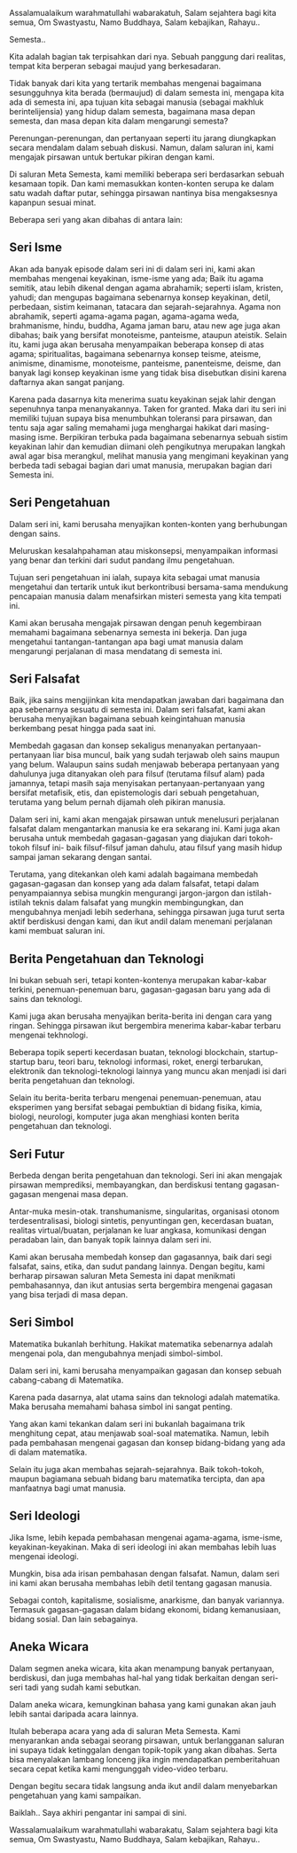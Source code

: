 Assalamualaikum warahmatullahi wabarakatuh, Salam sejahtera bagi kita semua,  Om Swastyastu, Namo Buddhaya, Salam kebajikan, Rahayu..

Semesta.. 

Kita adalah bagian tak terpisahkan dari nya. Sebuah panggung dari realitas, tempat kita berperan sebagai maujud yang berkesadaran.

Tidak banyak dari kita yang tertarik membahas mengenai bagaimana sesungguhnya kita berada (bermaujud) di dalam semesta ini, mengapa kita ada di semesta ini, apa tujuan kita sebagai manusia (sebagai makhluk berintelijensia) yang hidup dalam semesta, bagaimana masa depan semesta, dan masa depan kita dalam mengarungi semesta?

Perenungan-perenungan, dan pertanyaan seperti itu jarang diungkapkan secara mendalam dalam sebuah diskusi. Namun, dalam saluran ini, kami mengajak pirsawan untuk bertukar pikiran dengan kami.

Di saluran Meta Semesta, kami memiliki beberapa seri berdasarkan sebuah kesamaan topik. Dan kami memasukkan konten-konten serupa ke dalam satu wadah daftar putar, sehingga pirsawan nantinya bisa mengaksesnya kapanpun sesuai minat.

Beberapa seri yang akan dibahas di antara lain:

## Seri Isme

Akan ada banyak episode dalam seri ini
di dalam seri ini, kami akan membahas mengenai keyakinan, isme-isme yang ada; 
Baik itu agama semitik, atau lebih dikenal dengan agama abrahamik; seperti islam, kristen, yahudi; dan mengupas bagaimana sebenarnya konsep keyakinan, detil, perbedaan, sistim keimanan, tatacara dan sejarah-sejarahnya.
Agama non abrahamik, seperti agama-agama pagan, agama-agama weda, brahmanisme, hindu, buddha, 
Agama jaman baru, atau new age juga akan dibahas; baik yang bersifat monoteisme, panteisme, ataupun ateistik.
Selain itu, kami juga akan berusaha menyampaikan beberapa konsep di atas agama; spiritualitas, bagaimana sebenarnya konsep teisme, ateisme,  animisme, dinamisme, monoteisme, panteisme, panenteisme, deisme, dan banyak lagi konsep keyakinan isme yang tidak bisa disebutkan disini karena daftarnya akan sangat panjang.

Karena pada dasarnya kita menerima suatu keyakinan sejak lahir dengan sepenuhnya tanpa menanyakannya. Taken for granted. Maka dari itu seri ini memiliki tujuan supaya bisa menumbuhkan toleransi para pirsawan, dan  tentu saja agar saling memahami juga menghargai hakikat dari masing-masing isme.   Berpikiran terbuka pada bagaimana sebenarnya sebuah sistim keyakinan lahir dan kemudian diimani oleh pengikutnya merupakan langkah awal agar bisa merangkul, melihat manusia yang mengimani keyakinan yang berbeda tadi sebagai bagian dari umat manusia, merupakan bagian dari Semesta ini.

## Seri Pengetahuan

Dalam seri ini, kami berusaha menyajikan konten-konten yang berhubungan dengan sains. 

Meluruskan kesalahpahaman atau miskonsepsi, menyampaikan informasi yang benar dan terkini dari sudut pandang ilmu pengetahuan. 

Tujuan seri pengetahuan ini ialah, supaya kita sebagai umat manusia mengetahui dan tertarik untuk ikut berkontribusi bersama-sama mendukung pencapaian manusia dalam menafsirkan misteri semesta yang kita tempati ini. 

Kami akan berusaha mengajak pirsawan dengan penuh kegembiraan memahami bagaimana sebenarnya semesta ini bekerja. Dan juga mengetahui tantangan-tantangan apa bagi umat manusia dalam mengarungi perjalanan di masa mendatang di semesta ini.

## Seri Falsafat

Baik, jika sains mengijinkan kita mendapatkan jawaban dari bagaimana dan apa sebenarnya sesuatu di semesta ini. Dalam seri falsafat, kami akan berusaha menyajikan bagaimana sebuah keingintahuan manusia berkembang pesat hingga pada saat ini.

Membedah gagasan dan konsep sekaligus menanyakan pertanyaan-pertanyaan liar bisa muncul, baik yang sudah terjawab oleh sains maupun yang belum. Walaupun sains sudah menjawab beberapa pertanyaan yang dahulunya juga ditanyakan oleh para filsuf (terutama filsuf alam) pada jamannya, tetapi masih saja menyisakan pertanyaan-pertanyaan yang bersifat metafisik, etis, dan epistemologis dari sebuah pengetahuan, terutama yang belum pernah dijamah oleh pikiran manusia.

Dalam seri ini, kami akan mengajak pirsawan untuk menelusuri perjalanan falsafat dalam mengantarkan manusia ke era sekarang ini. Kami juga akan berusaha untuk membedah gagasan-gagasan yang diajukan dari tokoh-tokoh filsuf ini- baik filsuf-filsuf jaman dahulu, atau filsuf yang masih hidup sampai jaman sekarang dengan santai.

Terutama, yang ditekankan oleh kami adalah  bagaimana membedah gagasan-gagasan dan konsep yang ada dalam falsafat, tetapi dalam penyampaiannya sebisa mungkin mengurangi jargon-jargon dan istilah-istilah teknis dalam falsafat yang mungkin membingungkan, dan mengubahnya menjadi lebih sederhana, sehingga pirsawan juga turut serta aktif berdiskusi dengan kami, dan ikut andil dalam menemani perjalanan kami membuat saluran ini.

## Berita Pengetahuan dan Teknologi

Ini bukan sebuah seri, tetapi konten-kontenya merupakan  kabar-kabar terkini, penemuan-penemuan baru, gagasan-gagasan baru yang ada di sains dan teknologi. 

Kami juga akan berusaha menyajikan berita-berita ini dengan cara yang ringan. Sehingga pirsawan ikut bergembira menerima kabar-kabar terbaru  mengenai tekhnologi.

Beberapa topik seperti kecerdasan buatan, teknologi blockchain, startup-startup baru, teori baru, teknologi informasi, roket, energi terbarukan, elektronik dan teknologi-teknologi lainnya yang muncu akan menjadi isi dari berita pengetahuan dan teknologi.

Selain itu berita-berita terbaru mengenai penemuan-penemuan, atau eksperimen yang bersifat sebagai pembuktian di bidang fisika, kimia, biologi, neurologi, komputer juga akan menghiasi konten berita pengetahuan dan teknologi.


## Seri Futur

Berbeda dengan berita pengetahuan dan teknologi. Seri ini akan mengajak pirsawan memprediksi, membayangkan, dan berdiskusi tentang gagasan-gagasan mengenai masa depan.

Antar-muka mesin-otak. transhumanisme, singularitas, organisasi otonom terdesentralisasi, biologi sintetis, penyuntingan gen, kecerdasan buatan, realitas virtual/buatan, perjalanan ke luar angkasa, komunikasi dengan peradaban lain, dan banyak topik lainnya dalam seri ini.

Kami akan berusaha membedah konsep dan gagasannya, baik dari segi falsafat, sains, etika, dan sudut pandang lainnya. Dengan begitu, kami berharap pirsawan saluran Meta Semesta ini dapat menikmati pembahasannya, dan ikut antusias serta bergembira mengenai gagasan yang bisa terjadi di masa depan.

## Seri Simbol

Matematika bukanlah berhitung. Hakikat matematika sebenarnya adalah mengenai pola, dan mengubahnya menjadi simbol-simbol.

Dalam seri ini, kami berusaha menyampaikan gagasan dan konsep sebuah cabang-cabang di Matematika.

Karena pada dasarnya, alat utama sains dan teknologi adalah matematika. Maka berusaha memahami bahasa simbol ini sangat penting.

Yang akan kami tekankan dalam seri ini bukanlah bagaimana trik menghitung cepat, atau menjawab soal-soal matematika. Namun, lebih pada pembahasan mengenai gagasan dan konsep bidang-bidang yang ada di dalam matematika.

Selain itu juga akan membahas sejarah-sejarahnya. Baik tokoh-tokoh, maupun bagiamana sebuah bidang baru matematika tercipta, dan apa manfaatnya bagi umat manusia.

## Seri Ideologi

Jika Isme, lebih kepada pembahasan mengenai agama-agama, isme-isme, keyakinan-keyakinan. Maka di seri ideologi ini akan membahas lebih luas mengenai ideologi.

Mungkin, bisa ada irisan pembahasan dengan falsafat. Namun, dalam seri ini kami akan berusaha membahas lebih detil tentang gagasan manusia.

Sebagai contoh, kapitalisme, sosialisme, anarkisme, dan banyak variannya. Termasuk gagasan-gagasan dalam bidang ekonomi, bidang kemanusiaan, bidang sosial. Dan lain sebagainya.


## Aneka Wicara 

Dalam segmen aneka wicara, kita akan menampung banyak pertanyaan, berdiskusi, dan juga membahas hal-hal yang tidak berkaitan dengan seri-seri tadi yang sudah kami sebutkan.

Dalam aneka wicara, kemungkinan bahasa yang kami gunakan akan jauh lebih santai daripada acara lainnya.

Itulah beberapa acara yang ada di saluran Meta Semesta. Kami menyarankan anda sebagai seorang pirsawan, untuk berlangganan saluran ini supaya tidak ketinggalan dengan topik-topik yang akan dibahas. Serta bisa menyalakan lambang lonceng jika ingin mendapatkan pemberitahuan secara cepat ketika kami mengunggah video-video terbaru.

Dengan begitu secara tidak langsung anda ikut andil dalam menyebarkan pengetahuan yang kami sampaikan. 

Baiklah.. Saya akhiri pengantar ini sampai di sini.

Wassalamualaikum warahmatullahi wabarakatu, Salam sejahtera bagi kita semua,  Om Swastyastu, Namo Buddhaya, Salam kebajikan, Rahayu..